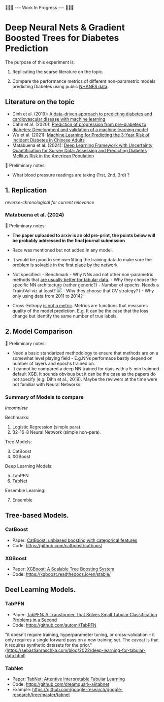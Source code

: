 
🚧🚧🚧 --- Work In Progress --- 🚧🚧🚧

# Deep Neural Nets & Gradient Boosted Trees for Diabetes Prediction

The purpose of this experiment is:

1) Replicating the scarse literature on the topic.

2) Compare the performance metrics of different non-parametric models predicting Diabetes using public [NHANES data](https://www.cdc.gov/nchs/index.htm).

## Literature on the topic

- Dinh et al. (2019): [A data-driven approach to predicting diabetes and cardiovascular disease with machine learning](https://bmcmedinformdecismak.biomedcentral.com/articles/10.1186/s12911-019-0918-5)
- Cahn et al. (2020): [Prediction of progression from pre-diabetes to diabetes: Development and validation of a machine learning model](https://onlinelibrary.wiley.com/doi/10.1002/dmrr.3252)
- Wu et al. (2021): [Machine Learning for Predicting the 3-Year Risk of Incident Diabetes in Chinese Adults](https://www.frontiersin.org/journals/public-health/articles/10.3389/fpubh.2021.626331/full)
- Matabuena et al. (2024): [Deep Learning Framework with Uncertainty Quantification for Survey Data: Assessing and Predicting Diabetes Mellitus Risk in the American Population
](https://arxiv.org/abs/2403.19752)

🚧 Preliminary notes:

- What blood pressure readings are taking (1rst, 2nd, 3rd) ?

## 1. Replication

*reverse-chronological for current relevance*

### Matabuena et al. (2024)

🚧 Preliminary notes:

- **The paper uploaded to arxiv is an old pre-print, the points below will be probably addressed in the final journal submission**

- Race was mentioned but not added in any model.
- It would be good to see overfitting the training data to make sure the problem is solvable in the first place by the network
- Not specified:
      - Benchmark
      - Why NNs and not other non-parametric methods that [are usually better for tabular data](https://ieeexplore.ieee.org/stamp/stamp.jsp?arnumber=9998482).
      - Why they choose the specific NN architecture (rather generic?)
      - Number of epochs. Needs a Train/Val viz at least?
      ![](https://i.sstatic.net/qBhX6.png)
      - Why they choose that CV strategy? I - Why only using data from 2011 to 2014?

- Cross-Entropy [is not a metric](https://sebastianraschka.com/faq/docs/proper-metric-cross-entropy.html). Metrics are functions that measures quality of the model prediction. E.g. It can be the case that the loss change but identify the same number of true labels.

## 2. Model Comparison

🚧 Preliminary notes:

- Need a basic standarized methodology to ensure that methods are on a somewhat level playing field - E.g.NNs performace bastly depend on number of layers and epochs trained on.
- It cannot be compared a deep NN trained for days with a 5-min trainned default XGB. It sounds obvious but it can be the case as the papers do not specify (e.g. Dihn et al., 2019). Maybe the reviwers at the time were not familiar with Neural Networks.

### Summary of Models to compare

*Incomplete*

Bechmarks:

1. Logistic Regression (simple para).
2. 32-16-8 Neural Network (simple non-para).

Tree Models:

3. CatBoost
4. XGBoost

Deep Learning Models:

5. TabPFN
6. TabNet

Ensemble Learning:

7. Ensemble

##  Tree-based Models.

### CatBoost

- Paper: [CatBoost: unbiased boosting with categorical features](https://arxiv.org/abs/1706.09516)
- Code: https://github.com/catboost/catboost

### XGBoost

- Paper: [XGBoost: A Scalable Tree Boosting System](https://arxiv.org/abs/1603.02754)
- Code: https://xgboost.readthedocs.io/en/stable/

## Deel Learning Models.

### TabPFN

- Paper: [TabPFN: A Transformer That Solves Small Tabular Classification Problems in a Second](https://arxiv.org/abs/2207.01848)
- Code: https://github.com/automl/TabPFN

"it doesn’t require training, hyperparameter tuning, or cross-validation – it only requires a single forward pass on a new training set. The caveat is that it requires synthetic datasets for the prior." (https://sebastianraschka.com/blog/2022/deep-learning-for-tabular-data.html)

### TabNet

- Paper: [TabNet: Attentive Interpretable Tabular Learning
](https://arxiv.org/abs/1908.07442)
- Code: https://github.com/dreamquark-ai/tabnet
- Example: https://github.com/google-research/google-research/tree/master/tabnet
